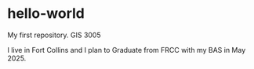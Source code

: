 # hello-world
My first repository. GIS 3005

I live in Fort Collins and I plan to Graduate from FRCC with my BAS in May 2025. 
